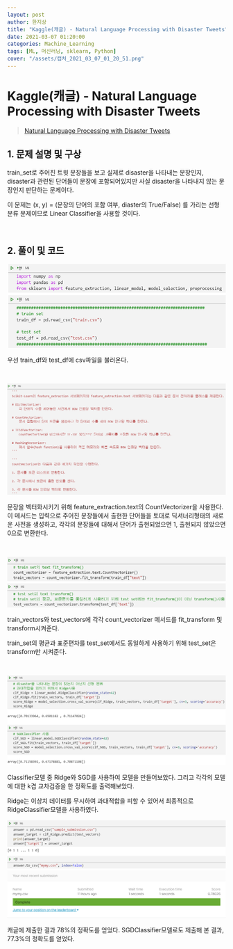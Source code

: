 ```yaml
---
layout: post
author: 한지상
title: "Kaggle(캐글) - Natural Language Processing with Disaster Tweets"
date: 2021-03-07 01:20:00
categories: Machine_Learning
tags: [ML, 머신러닝, sklearn, Python]
cover: "/assets/캡처_2021_03_07_01_20_51.png"
---
```


# Kaggle(캐글) - Natural Language Processing with Disaster Tweets

> [Natural Language Processing with Disaster Tweets](https://www.kaggle.com/c/nlp-getting-started)

## 1. 문제 설명 및 구상

train_set로 주어진 트윗 문장들을 보고 실제로 disaster을 나타내는 문장인지, disaster과 관련된 단어들이 문장에 포함되어있지만 사실 disaster을 나타내지 않는 문장인지 판단하는 문제이다. 

이 문제는 (x, y) = (문장의 단어의 포함 여부, diaster의 True/False) 를 가리는 선형 분류 문제이므로 Linear Classifier을 사용할 것이다.

<br>

## 2. 풀이 및 코드

<a href="/assets/캡처_2021_03_07_01_18_23.png">![](/assets/캡처_2021_03_07_01_18_23.png)</a>

우선 train_df와 test_df에 csv파일을 불러온다.

<br>

<a href="/assets/캡처_2021_03_07_01_18_40.png">![](/assets/캡처_2021_03_07_01_18_40.png)</a>

> 

문장을 벡터화시키기 위해 feature_extraction.text의 CountVectorizer을 사용한다. 이 메서드는 입력으로 주어진 문장들에서 출현한 단어들을 토대로 딕셔너리형태의 새로운 사전을 생성하고, 각각의 문장들에 대해서 단어가 출현되었으면 1, 출현되지 않았으면 0으로 변환한다.

<br>

<a href="/assets/캡처_2021_03_07_01_18_52.png">![](/assets/캡처_2021_03_07_01_18_52.png)</a>

train_vectors와 test_vectors에 각각 count_vectorizer 메서드를 fit_transform 및 transform시켜준다.

train_set의 평균과 표준편차를 test_set에서도 동일하게 사용하기 위해 test_set은 transform만 시켜준다.

<br>

<a href="/assets/캡처_2021_03_07_01_19_07.png">![](/assets/캡처_2021_03_07_01_19_07.png)</a>

Classifier모델 중 Ridge와 SGD를 사용하여 모델을 만들어보았다.
그리고 각각의 모델에 대한 k겹 교차검증을 한 정확도를 출력해보았다.

Ridge는 이상치 데이터를 무시하여 과대적합을 피할 수 있어서 최종적으로 RidgeClassifier모델을 사용하였다.

<a href="/assets/캡처_2021_03_07_01_19_20.png">![](/assets/캡처_2021_03_07_01_19_20.png)</a>
<a href="/assets/캡처_2021_03_07_01_38_22.png">![](/assets/캡처_2021_03_07_01_38_22.png)</a>

캐글에 제출한 결과 78%의 정확도를 얻었다. SGDClassifier모델로도 제출해 본 결과, 77.3%의 정확도를 얻었다.


